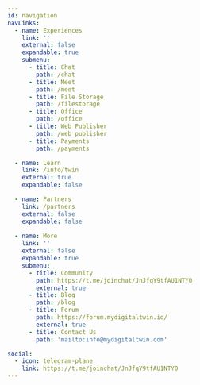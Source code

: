 ```yaml
---
id: navigation
navLinks:
  - name: Experiences
    link: ''
    external: false
    expandable: true
    submenu:
      - title: Chat
        path: /chat
      - title: Meet
        path: /meet
      - title: File Storage
        path: /filestorage
      - title: Office
        path: /office
      - title: Web Publisher
        path: /web_publisher
      - title: Payments
        path: /payments

  - name: Learn
    link: /info/twin
    external: true
    expandable: false

  - name: Partners
    link: /partners
    external: false
    expandable: false
 
  - name: More
    link: ''
    external: false
    expandable: true
    submenu:
      - title: Community
        path: https://t.me/joinchat/JnJfqY9tfAU1NTY0
        external: true
      - title: Blog
        path: /blog       
      - title: Forum
        path: https://forum.mydigitaltwin.io/
        external: true
      - title: Contact Us
        path: 'mailto:info@mydigitaltwin.com'

social:
  - icon: telegram-plane
    link: https://t.me/joinchat/JnJfqY9tfAU1NTY0
---
```


<!--

  - name: Wiki
    link: http://wiki.twin.threefold.io/
    external: true
    expandable: false

  - name: Team
    link: /people
    external: false
    expandable: false
    submenu:
      - title: ''
        path: ''
        external: true

-->

<!-- social:
  - icon: telegram-plane
    link: '' #telegaram link

  - icon: linkedin
    link: '' #linkedin link -->
